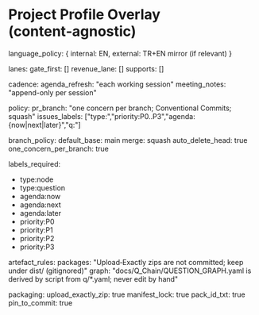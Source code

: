 # Project Profile Overlay (content‑agnostic)

language_policy: { internal: EN, external: TR+EN mirror (if relevant) }

lanes:
  gate_first: []
  revenue_lane: []
  supports: []

cadence:
  agenda_refresh: "each working session"
  meeting_notes: "append-only per session"

policy:
  pr_branch: "one concern per branch; Conventional Commits; squash"
  issues_labels: ["type:","priority:P0..P3","agenda:{now|next|later}","q:<ID>"]

branch_policy:
  default_base: main
  merge: squash
  auto_delete_head: true
  one_concern_per_branch: true

labels_required:
  - type:node
  - type:question
  - agenda:now
  - agenda:next
  - agenda:later
  - priority:P0
  - priority:P1
  - priority:P2
  - priority:P3

artefact_rules:
  packages: "Upload‑Exactly zips are not committed; keep under dist/ (gitignored)"
  graph: "docs/Q_Chain/QUESTION_GRAPH.yaml is derived by script from q/*.yaml; never edit by hand"

packaging:
  upload_exactly_zip: true
  manifest_lock: true
  pack_id_txt: true
  pin_to_commit: true
